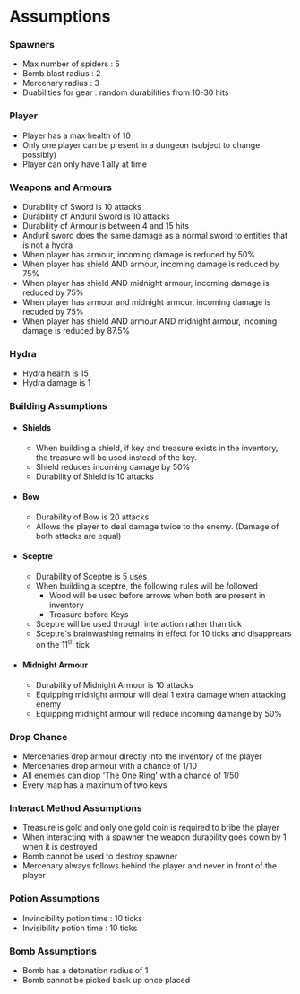 # **Assumptions**

### **Spawners**

- Max number of spiders : 5
- Bomb blast radius : 2
- Mercenary radius : 3
- Duabilities for gear : random durabilities from 10-30 hits

### **Player**

- Player has a max health of 10
- Only one player can be present in a dungeon (subject to change possibly)
- Player can only have 1 ally at time

### **Weapons and Armours**

- Durability of Sword is 10 attacks
- Durability of Anduril Sword is 10 attacks
- Durability of Armour is between 4 and 15 hits
- Anduril sword does the same damage as a normal sword to entities that is not a hydra
- When player has armour, incoming damage is reduced by 50%
- When player has shield AND armour, incoming damage is reduced by 75%
- When player has shield AND midnight armour, incoming damage is reduced by 75%
- When player has armour and midnight armour, incoming damage is recuded by 75%
- When player has shield AND armour AND midnight armour, incoming damage is reduced by 87.5%

### **Hydra**

- Hydra health is 15
- Hydra damage is 1

### **Building Assumptions**

- #### **Shields**

    - When building a shield, if key and treasure exists in the inventory, the treasure will be used instead of the key.
    - Shield reduces incoming damage by 50%
    - Durability of Shield is 10 attacks

- #### **Bow**

    - Durability of Bow is 20 attacks
    - Allows the player to deal damage twice to the enemy. (Damage of both attacks are equal)

- #### **Sceptre**

    - Durability of Sceptre is 5 uses
    - When building a sceptre, the following rules will be followed
        - Wood will be used before arrows when both are present in inventory
        - Treasure before Keys
    - Sceptre will be used through interaction rather than tick
    - Sceptre's brainwashing remains in effect for 10 ticks and disapprears on the 11<sup>th</sup> tick

- #### **Midnight Armour**

    - Durability of Midnight Armour is 10 attacks
    - Equipping midnight armour will deal 1 extra damage when attacking enemy
    - Equipping midnight armour will reduce incoming damange by 50%

### **Drop Chance**

- Mercenaries drop armour directly into the inventory of the player
- Mercenaries drop armour with a chance of 1/10
- All enemies can drop 'The One Ring' with a chance of 1/50
- Every map has a maximum of two keys

### **Interact Method Assumptions**

- Treasure is gold and only one gold coin is required to bribe the player
- When interacting with a spawner the weapon durability goes down by 1 when it is destroyed
- Bomb cannot be used to destroy spawner
- Mercenary always follows behind the player and never in front of the player


### **Potion Assumptions**

- Invincibility potion time : 10 ticks
- Invisibility potion time : 10 ticks


### **Bomb Assumptions**
- Bomb has a detonation radius of 1
- Bomb cannot be picked back up once placed
